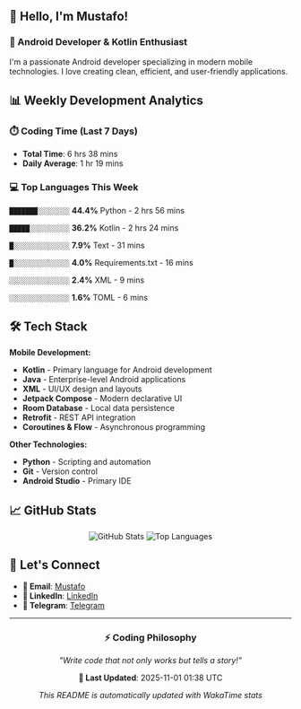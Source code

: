 ## 👋 Hello, I'm Mustafo!

### 🚀 Android Developer & Kotlin Enthusiast

I'm a passionate Android developer specializing in modern mobile technologies. I love creating clean, efficient, and user-friendly applications.

## 📊 Weekly Development Analytics

### ⏱️ Coding Time (Last 7 Days)
- **Total Time**: 6 hrs 38 mins
- **Daily Average**: 1 hr 19 mins

### 💻 Top Languages This Week


`███████░░░░░░░░` **44.4%** Python - 2 hrs 56 mins

`█████░░░░░░░░░░` **36.2%** Kotlin - 2 hrs 24 mins

`█░░░░░░░░░░░░░░` **7.9%** Text - 31 mins

`█░░░░░░░░░░░░░░` **4.0%** Requirements.txt - 16 mins

`░░░░░░░░░░░░░░░` **2.4%** XML - 9 mins

`░░░░░░░░░░░░░░░` **1.6%** TOML - 6 mins


## 🛠️ Tech Stack

**Mobile Development:**
- **Kotlin** - Primary language for Android development
- **Java** - Enterprise-level Android applications  
- **XML** - UI/UX design and layouts
- **Jetpack Compose** - Modern declarative UI
- **Room Database** - Local data persistence
- **Retrofit** - REST API integration
- **Coroutines & Flow** - Asynchronous programming

**Other Technologies:**
- **Python** - Scripting and automation
- **Git** - Version control
- **Android Studio** - Primary IDE

## 📈 GitHub Stats

<div align="center">

![GitHub Stats](https://github-readme-stats.vercel.app/api?username=Developer-Mustafo&show_icons=true&theme=radical&hide_border=true)
![Top Languages](https://github-readme-stats.vercel.app/api/top-langs/?username=Developer-Mustafo&layout=compact&theme=radical&hide_border=true)

</div>

## 🤝 Let's Connect

- **📧 Email**: [Mustafo](rahim.mustafo.x@gmail.com)
- **💼 LinkedIn**: [LinkedIn](https://www.linkedin.com/in/mustafo-rahim-4a0384324)
- **📱 Telegram**: [Telegram](https://t.me/rahim_mustafo_x)

---

<div align="center">

### ⚡ Coding Philosophy
*"Write code that not only works but tells a story!"*

**📅 Last Updated**: 2025-11-01 01:38 UTC

*This README is automatically updated with WakaTime stats*

</div>
